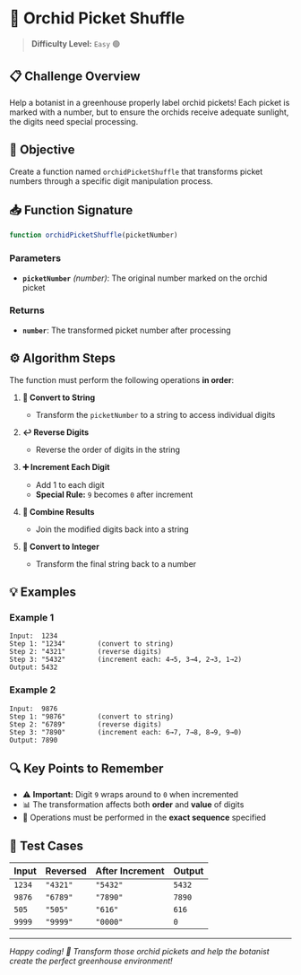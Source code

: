 # 🌺 Orchid Picket Shuffle

> **Difficulty Level:** `Easy` 🟢

## 📋 Challenge Overview

Help a botanist in a greenhouse properly label orchid pickets! Each picket is marked with a number, but to ensure the orchids receive adequate sunlight, the digits need special processing.

## 🎯 Objective

Create a function named `orchidPicketShuffle` that transforms picket numbers through a specific digit manipulation process.

## 📥 Function Signature

```javascript
function orchidPicketShuffle(picketNumber)
```

### Parameters
- **`picketNumber`** *(number)*: The original number marked on the orchid picket

### Returns
- **`number`**: The transformed picket number after processing

## ⚙️ Algorithm Steps

The function must perform the following operations **in order**:

1. **🔄 Convert to String**
   - Transform the `picketNumber` to a string to access individual digits

2. **↩️ Reverse Digits**
   - Reverse the order of digits in the string

3. **➕ Increment Each Digit**
   - Add 1 to each digit
   - **Special Rule:** `9` becomes `0` after increment

4. **🔗 Combine Results**
   - Join the modified digits back into a string

5. **🔢 Convert to Integer**
   - Transform the final string back to a number

## 💡 Examples

### Example 1
```
Input:  1234
Step 1: "1234"        (convert to string)
Step 2: "4321"        (reverse digits)
Step 3: "5432"        (increment each: 4→5, 3→4, 2→3, 1→2)
Output: 5432
```

### Example 2
```
Input:  9876
Step 1: "9876"        (convert to string)
Step 2: "6789"        (reverse digits)
Step 3: "7890"        (increment each: 6→7, 7→8, 8→9, 9→0)
Output: 7890
```

## 🔍 Key Points to Remember

- ⚠️ **Important:** Digit `9` wraps around to `0` when incremented
- 📊 The transformation affects both **order** and **value** of digits
- 🎪 Operations must be performed in the **exact sequence** specified

## 🧪 Test Cases

| Input | Reversed | After Increment | Output |
|-------|----------|-----------------|--------|
| `1234` | `"4321"` | `"5432"` | `5432` |
| `9876` | `"6789"` | `"7890"` | `7890` |
| `505` | `"505"` | `"616"` | `616` |
| `9999` | `"9999"` | `"0000"` | `0` |

---

*Happy coding! 🚀 Transform those orchid pickets and help the botanist create the perfect greenhouse environment!*
